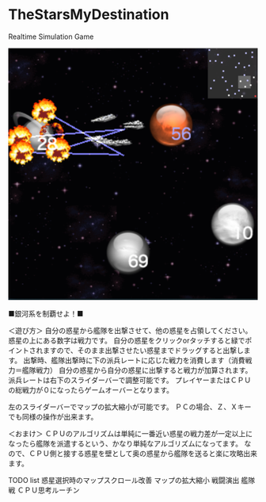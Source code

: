 TheStarsMyDestination
=====================

Realtime Simulation Game

<img src="screenshot.png" />

■銀河系を制覇せよ！■

＜遊び方＞
自分の惑星から艦隊を出撃させて、他の惑星を占領してください。
惑星の上にある数字は戦力です。
自分の惑星をクリックorタッチすると緑でポイントされますので、そのまま出撃させたい惑星までドラッグすると出撃します。
出撃時、艦隊出撃時に下の派兵レートに応じた戦力を消費します（消費戦力＝艦隊戦力）
自分の惑星から自分の惑星に出撃すると戦力が加算されます。
派兵レートは右下のスライダーバーで調整可能です。
プレイヤーまたはＣＰＵの総戦力が０になったらゲームオーバーとなります。

左のスライダーバーでマップの拡大縮小が可能です。
ＰＣの場合、Ｚ、Ｘキーでも同様の操作が出来ます。

＜おまけ＞
ＣＰＵのアルゴリズムは単純に一番近い惑星の戦力差が一定以上になったら艦隊を派遣するという、かなり単純なアルゴリズムになってます。
なので、ＣＰＵ側と接する惑星を壁として奥の惑星から艦隊を送ると楽に攻略出来ます。

TODO list
惑星選択時のマップスクロール改善
マップの拡大縮小
戦闘演出
艦隊戦
ＣＰＵ思考ルーチン
